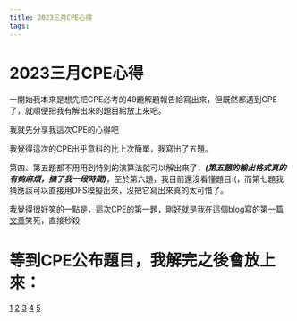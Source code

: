 ```yaml
---
title: 2023三月CPE心得
tags:
---
```

# 2023三月CPE心得
一開始我本來是想先把CPE必考的49題解題報告給寫出來，但既然都遇到CPE了，就順便把我有解出來的題目給放上來吧。

我就先分享我這次CPE的心得吧

我覺得這次的CPE出乎意料的比上次簡單，我寫出了五題。

第四、第五題都不用用到特別的演算法就可以解出來了，***(第五題的輸出格式真的有夠麻煩，搞了我一段時間)***，至於第六題，我目前還沒看懂題目:(，而第七題我猜應該可以直接用DFS模擬出來，沒把它寫出來真的太可惜了。

我覺得很好笑的一點是，這次CPE的第一題，剛好就是我在這個blog[寫的第一篇文章]('https://blog.iddle.dev/public/2023/03/17/Python-UVa-10035-Primary-Arithmetic/')笑死，直接秒殺

# 等到CPE公布題目，我解完之後會放上來：

[1]()
[2]()
[3]()
[4]()
[5]()